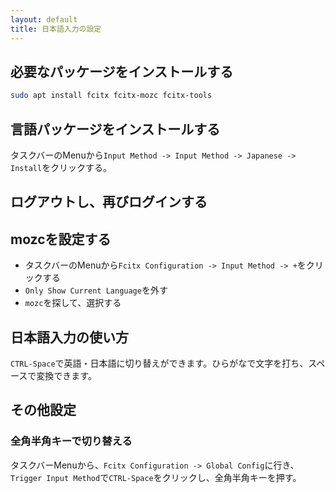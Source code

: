```yaml
---
layout: default
title: 日本語入力の設定
---
```


## 必要なパッケージをインストールする

```bash
sudo apt install fcitx fcitx-mozc fcitx-tools
```

## 言語パッケージをインストールする

タスクバーのMenuから`Input Method -> Input Method -> Japanese -> Install`をクリックする。

## ログアウトし、再びログインする

## mozcを設定する

- タスクバーのMenuから`Fcitx Configuration -> Input Method -> +`をクリックする
- `Only Show Current Language`を外す
- `mozc`を探して、選択する

## 日本語入力の使い方

`CTRL-Space`で英語・日本語に切り替えができます。ひらがなで文字を打ち、スペースで変換できます。

## その他設定

### 全角半角キーで切り替える

タスクバーMenuから、`Fcitx Configuration -> Global Config`に行き、`Trigger Input Method`で`CTRL-Space`をクリックし、全角半角キーを押す。
